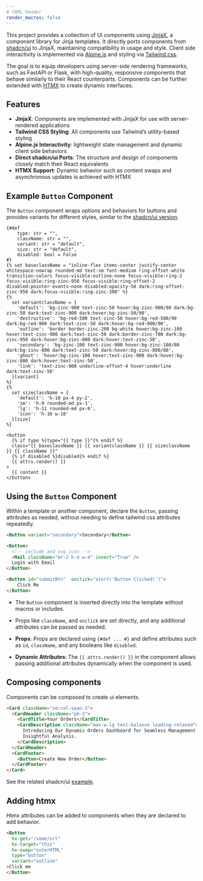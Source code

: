 ```yaml
---
# YAML header
render_macros: false
---
```

This project provides a collection of UI components using [JinjaX](https://jinjax.scaletti.dev/), a component library for Jinja templates.
It directly ports components from [shadcn/ui](https://ui.shadcn.com/) to JinjaX, maintaining compatibility in usage and style.
Client side interactivity is implemented via [Alpine.js](https://alpinejs.dev/) and styling via [Tailwind.css](https://tailwindcss.com/).

The goal is to equip developers using server-side rendering frameworks, such as FastAPI or Flask, with high-quality,
responsive components that behave similarly to their React counterparts. Components can be further extended with [HTMX](https://htmx.org/) to create dynamic interfaces.

## Features

- **JinjaX**: Components are implemented with JinjaX for use with server-rendered applications
- **Tailwind CSS Styling**: All components use Tailwind’s utility-based styling
- **Alpine.js Interactivity**: lightweight state management and dynamic client side behaviors
- **Direct shadcn/ui Ports**: The structure and design of components closely match their React equivalents
- **HTMX Support**: Dynamic behavior such as content swaps and asynchronous updates is achieved with HTMX

## Example `Button` Component

The `Button` component wraps options and behaviors for buttons and provides variants for different styles, similar to the [shadcn/ui version](https://ui.shadcn.com/docs/components/button).

```jinja
{#def
    type: str = "",
    className: str = "",
    variant: str = "default",
    size: str = "default",
    disabled: bool = False
#}
{% set baseclassName = "inline-flex items-center justify-center whitespace-nowrap rounded-md text-sm font-medium ring-offset-white transition-colors focus-visible:outline-none focus-visible:ring-2 focus-visible:ring-zinc-950 focus-visible:ring-offset-2 disabled:pointer-events-none disabled:opacity-50 dark:ring-offset-zinc-950 dark:focus-visible:ring-zinc-300" %}
{%
  set variantclassName = {
    'default': 'bg-zinc-900 text-zinc-50 hover:bg-zinc-900/90 dark:bg-zinc-50 dark:text-zinc-900 dark:hover:bg-zinc-50/90',
    'destructive': 'bg-red-500 text-zinc-50 hover:bg-red-500/90 dark:bg-red-900 dark:text-zinc-50 dark:hover:bg-red-900/90',
    'outline': 'border border-zinc-200 bg-white hover:bg-zinc-100 hover:text-zinc-900 dark:text-zinc-50 dark:border-zinc-700 dark:bg-zinc-950 dark:hover:bg-zinc-800 dark:hover:text-zinc-50',
    'secondary': 'bg-zinc-100 text-zinc-900 hover:bg-zinc-100/80 dark:bg-zinc-800 dark:text-zinc-50 dark:hover:bg-zinc-800/80',
    'ghost': 'hover:bg-zinc-100 hover:text-zinc-900 dark:hover:bg-zinc-800 dark:hover:text-zinc-50',
    'link': 'text-zinc-900 underline-offset-4 hover:underline dark:text-zinc-50'
  }[variant]
%}
{%
  set sizeclassName = {
    'default': 'h-10 px-4 py-2',
    'sm': 'h-9 rounded-md px-3',
    'lg': 'h-11 rounded-md px-8',
    'icon': 'h-10 w-10'
  }[size]
%}

<button
  {% if type %}type="{{ type }}"{% endif %}
  class="{{ baseclassName }} {{ variantclassName }} {{ sizeclassName }} {{ className }}"
  {% if disabled %}disabled{% endif %}
  {{ attrs.render() }}
>
  {{ content }}
</button>
```

## Using the `Button` Component

Within a template or another component, declare the `Button`, passing attributes as needed, without needing to define tailwind css attributes repeatedly.

```html
<Button variant="secondary">Secondary</Button>

<Button>
  <!-- include and svg icon -->
  <Mail className="mr-2 h-4 w-4" invert="True" /> 
  Login with Email
</Button>

<Button id="submitBtn"  onclick="alert('Button Clicked!')">
    Click Me
</Button>
```

- The `Button` component is inserted directly into the template without macros or includes.
- Props like `className`, and `onclick` are set directly, and any additional attributes can be passed as needed.

- **Props**: Props are declared using `{#def ... #}` and define attributes such as `id`, `className`, and any booleans
  like `disabled`.
- **Dynamic Attributes**: The `{{ attrs.render() }}` in the component allows passing additional
  attributes dynamically when the component is used.

## Composing components

Components can be composed to create ui elements.

```html
<Card className="sm:col-span-2">
  <CardHeader className="pb-3">
    <CardTitle>Your Orders</CardTitle>
    <CardDescription className="max-w-lg text-balance leading-relaxed">
      Introducing Our Dynamic Orders Dashboard for Seamless Management and
      Insightful Analysis.
    </CardDescription>
  </CardHeader>
  <CardFooter>
    <Button>Create New Order</Button>
  </CardFooter>
</Card>

```
See the related shadcn/ui [example](https://ui.shadcn.com/blocks).

## Adding htmx

Htmx attributes can be added to components when they are declared to add behavior.

```html
<Button
  hx-get="/some/url"
  hx-target="this"
  hx-swap="outerHTML"
  type="button"
  variant="outline"
>Click me
</Button>
```
